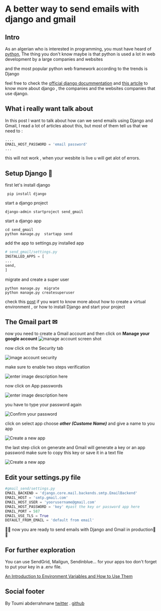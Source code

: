 # A better way to send emails with django and gmail

## Intro

As an algerian who is interested in programming,
you must have heard of [python](https://www.python.org/), The thing you don't know maybe is that python is used a lot in web development  by a large companies and websites

and the  most popular  python web framework according to the trends is Django

feel free to check the [official django docummentation](https://www.djangoproject.com/) and [this artcile](https://www.geeksforgeeks.org/top-10-django-apps-and-why-companies-are-using-it/) to know more about django ,  the companies and  the websites companies that use django.

## What i really want talk about

In this post I want to talk about   how can we send emails using Django and Gmail, I read a lot of articles about this,  but most of them tell us that we need to :

```python
....
EMAIL_HOST_PASSWORD = 'email password'
...
```

this will not  work , when your wesbite is live u will get alot of errors.

## Setup Django 💚

first let's install django

```shell
 pip install django
 ```

start a django project

```shell
django-admin startproject send_gmail
```

start a django app

```shell
cd send_gmail
python manage.py  startapp send
```

add the app to settings.py  installed app

```python
# send_gmail/settings.py
INSTALLED_APPS = [
...
send,
]
```

migrate and create a super user

```shell
python manage.py  migrate
python manage.py createsuperuser
```

check this  [post](https://www.digitalocean.com/community/tutorials/how-to-install-django-and-set-up-a-development-environment-on-ubuntu-16-04) if you want to know more about how to create a virtual environment ,  or how to install Django  and start your project

## The Gmail part ✉

now you need to create a Gmail account and then click on **Manage your google account**
![manage account screen shot](https://snipboard.io/L58jDC.jpg)

now click on the Security tab

![image account security](https://lh3.googleusercontent.com/pw/ACtC-3e_6aPStbMIv0ANp4Iu6OMfDlwZKfWxKUjyqb_REB5m3dCrtG3jAsMaGZ013K8M5jMy3crB9FtoR7Il54aBh7kcM8RqJed6gDIHfFSWxbYeJfC7NXbihFby3fp2Vkw7cJQyeF0m-dJKQgMScsPXoH5h=w1888-h861-no?authuser=0)

make sure to enable two steps verification

![enter image description here](https://lh3.googleusercontent.com/pw/ACtC-3eWoQjfXlmn1lYATXGi8KKOAoslgdvuK6pXA1VmerWuQWl46ELbqQ4OrpjGdQxVwqWfjnnKMYSYTYtwwxRAU3H266JyOxZ6aH3Srhp33lHregF5GoV-ZWxnoR4WguJtAiavzTvIM_Xxr2EgLpXEae1g=w1913-h867-no?authuser=0)

now click on  App passwords

![enter image description here](https://lh3.googleusercontent.com/pw/ACtC-3dMYd_TZpn5IbXTP2YgX6cGcGR-PgY5MXSNugjMn-MNfwzLV-78-ZdGzJhfN4YXN4zX2M7VSRMD9eZCPNnItFik3akf6D7CObjRFGY8M_VPIVkkkEmoCu7-h1Xs8LRuDNG97AYZzM8H_Ylst9CE_4pK=w1913-h867-no?authuser=0)

you have to type your password again

![Confirm your password](https://lh3.googleusercontent.com/pw/ACtC-3cZoCDwQJf3T5897PHpWQFkzaKVEGdNdP-rw9TcTS_qxjIpfmWmV0CZq0jw6Iex5gK4brcpqjpnNxKBx-_tjL-sOidspulBoySmJkrTJFUbuBz2dy64DuCVrO9q4ICEcFPtPem0Sw1CLf7lQKZIGNfl=w1894-h856-no?authuser=0)

click on select app choose ***other (Custome Name)*** and give a name to you app

![Create a new app](https://lh3.googleusercontent.com/pw/ACtC-3c-yMkJ2aq5EER9h7BEuN5-TpwPN1OlNKppFhP0uyOjRfcNMtLX0-MflzIKxkbG0-DCnGF7mWMBeVLjni1y9k_KWyLBYexHiriP3rAxol2Q_tu5Zv5ZVfG1sOkxViQOCr9UlNZf__1p73TiYhBGCi_-=w1916-h866-no?authuser=0)

the last step click on generate and Gmail will generate a key or an app password make sure to copy this key or save it in a text file

![Create a new app](https://lh3.googleusercontent.com/pw/ACtC-3cch9URVsSAod-iG5bYAr4eitVATszD4mQkDXSuJEKfEkB587rrhKT409WahJTbYRH8Oz6_6EL4B_Jbhb6q70vRVDnn8Rqht2nkn0EgQfzr6usptPsXf4wnhjPV-XU2qgumfxRCs3mLNGFCYMkVYyGW=w1916-h866-no?authuser=0)

## Edit your settings.py file

```python
#gmail_send/settings.py
EMAIL_BACKEND = 'django.core.mail.backends.smtp.EmailBackend'
EMAIL_HOST = 'smtp.gmail.com'
EMAIL_HOST_USER = 'yoorusername@gmail.com'
EMAIL_HOST_PASSWORD = 'key' #past the key or password app here
EMAIL_PORT = 587
EMAIL_USE_TLS = True
DEFAULT_FROM_EMAIL = 'default from email'
```

🎉🎉 now you are ready to send emails with Django and Gmail in production🎉🎉

## For further exploration

You can use  SendGrid, Mailgun, Sendinblue... for your apps too
don't forget to put your key in a .env file.

[An Introduction to Environment Variables and How to Use Them](https://medium.com/chingu/an-introduction-to-environment-variables-and-how-to-use-them-f602f66d15fa)

## Social footer

By Toumi abderrahmane [twitter](https://twitter.com/Abderrahmaneend) .  [github](https://github.com/abderrahmaneMustapha)
